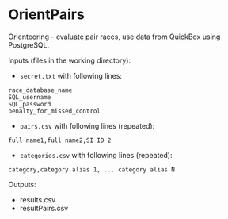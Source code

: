 # OrientPairs
Orienteering - evaluate pair races, use data from QuickBox using PostgreSQL.

Inputs (files in the working directory):

- `secret.txt` with following lines: 
```
race_database_name
SQL_username
SQL_password
penalty_for_missed_control
``` 

- `pairs.csv` with following lines (repeated):
 ```
full name1,full name2,SI ID 2
```

- `categories.csv` with following lines (repeated):
```
category,category alias 1, ... category alias N
```
    
Outputs:

- results.csv
- resultPairs.csv
